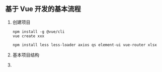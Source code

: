 ## 基于 Vue 开发的基本流程

1. 创建项目

   ```shell
   npm install -g @vue/cli
   vue create xxx
   
   npm install less less-loader axios qs element-ui vue-router xlsx
   ```

2. 基本项目结构

3. 